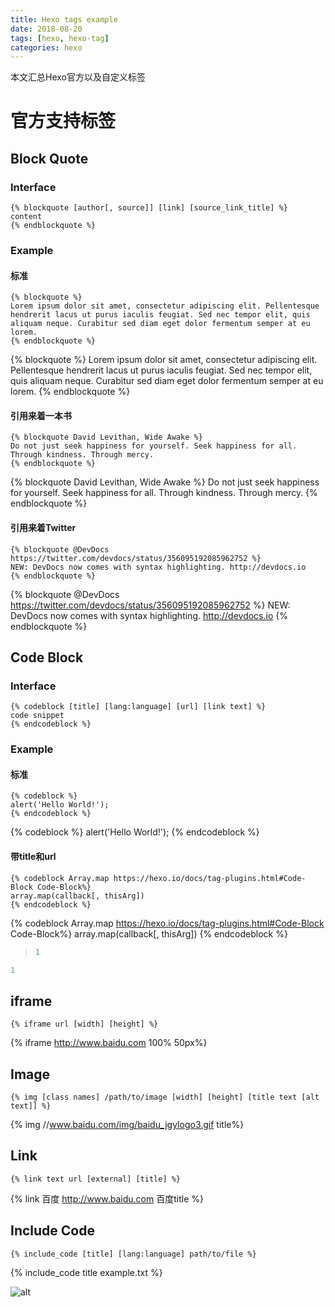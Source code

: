 ```yaml
---
title: Hexo tags example
date: 2018-08-20
tags: [hexo, hexo-tag]
categories: hexo
---
```

本文汇总Hexo官方以及自定义标签
# 官方支持标签
## Block Quote
### Interface
```
{% blockquote [author[, source]] [link] [source_link_title] %}
content
{% endblockquote %}
```
### Example

#### 标准
```
{% blockquote %}
Lorem ipsum dolor sit amet, consectetur adipiscing elit. Pellentesque hendrerit lacus ut purus iaculis feugiat. Sed nec tempor elit, quis aliquam neque. Curabitur sed diam eget dolor fermentum semper at eu lorem.
{% endblockquote %}
```
{% blockquote %}
Lorem ipsum dolor sit amet, consectetur adipiscing elit. Pellentesque hendrerit lacus ut purus iaculis feugiat. Sed nec tempor elit, quis aliquam neque. Curabitur sed diam eget dolor fermentum semper at eu lorem.
{% endblockquote %}

#### 引用来着一本书
```
{% blockquote David Levithan, Wide Awake %}
Do not just seek happiness for yourself. Seek happiness for all. Through kindness. Through mercy.
{% endblockquote %}
```
{% blockquote David Levithan, Wide Awake %}
Do not just seek happiness for yourself. Seek happiness for all. Through kindness. Through mercy.
{% endblockquote %}

#### 引用来着Twitter
```
{% blockquote @DevDocs https://twitter.com/devdocs/status/356095192085962752 %}
NEW: DevDocs now comes with syntax highlighting. http://devdocs.io
{% endblockquote %}
```
{% blockquote @DevDocs https://twitter.com/devdocs/status/356095192085962752 %}
NEW: DevDocs now comes with syntax highlighting. http://devdocs.io
{% endblockquote %}

## Code Block
### Interface
```
{% codeblock [title] [lang:language] [url] [link text] %}
code snippet
{% endcodeblock %}
```
### Example

#### 标准
```
{% codeblock %}
alert('Hello World!');
{% endcodeblock %}
```
{% codeblock %}
alert('Hello World!');
{% endcodeblock %}

#### 带title和url
```
{% codeblock Array.map https://hexo.io/docs/tag-plugins.html#Code-Block Code-Block%}
array.map(callback[, thisArg])
{% endcodeblock %}
```

{% codeblock Array.map https://hexo.io/docs/tag-plugins.html#Code-Block Code-Block%}
array.map(callback[, thisArg])
{% endcodeblock %}

>```js title https://hexo.io/docs/tag-plugins.html#Code-Block Code-Block
>1
>```

```js title https://hexo.io/docs/tag-plugins.html#Code-Block Code-Block
1
```


## iframe
```
{% iframe url [width] [height] %}
```
{% iframe http://www.baidu.com 100% 50px%}

## Image

```
{% img [class names] /path/to/image [width] [height] [title text [alt text]] %}
```

{% img //www.baidu.com/img/baidu_jgylogo3.gif title%}

## Link
```
{% link text url [external] [title] %}
```
{% link 百度 http://www.baidu.com 百度title %}

## Include Code
```
{% include_code [title] [lang:language] path/to/file %}
```
{% include_code title example.txt %}

![alt](//www.baidu.com/img/baidu_jgylogo3.gif)